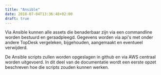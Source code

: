 ```yaml
---
title: "Ansible"
date: 2018-07-04T13:36:48+02:00
draft: true
---
```


Via Ansible kunnen alle assets die benaderbaar zijn via een commandline worden
bestuurd en geraadpleegd. Gegevens worden via api's met onder andere TopDesk
vergeleken, bijgehouden, aangemaakt en eventueel verwijderd.

De Ansible scripts zullen worden opgeslagen in github en via AWS centraal
worden uitgevoerd. In dit deel van de documentatie wordt een eerste opzet
beschreven hoe die scripts zouden kunnen werken.
